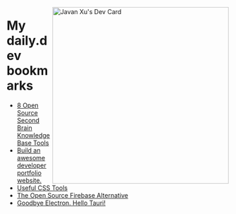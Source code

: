 
<a href="https://app.daily.dev/JavanXU"><img align="right" src="https://api.daily.dev/devcards/e45a150971844cd6959a94bb94e861ea.png?r=quw" width="400" alt="Javan Xu's Dev Card"/></a>

# My daily.dev bookmarks
<!-- daily.dev BOOKMARKS:START -->
- [8 Open Source Second Brain Knowledge Base Tools](https://app.daily.dev/posts/xLwI2d8uB?utm_source=rss&utm_medium=bookmarks&utm_campaign=6ueXw3FRNQzpNtewCDbI6)
- [Build an awesome developer portfolio website.](https://app.daily.dev/posts/boG6GC0u9?utm_source=rss&utm_medium=bookmarks&utm_campaign=6ueXw3FRNQzpNtewCDbI6)
- [Useful CSS Tools](https://app.daily.dev/posts/31peSJrjZ?utm_source=rss&utm_medium=bookmarks&utm_campaign=6ueXw3FRNQzpNtewCDbI6)
- [The Open Source Firebase Alternative](https://app.daily.dev/posts/oovskJnJU?utm_source=rss&utm_medium=bookmarks&utm_campaign=6ueXw3FRNQzpNtewCDbI6)
- [Goodbye Electron. Hello Tauri!](https://app.daily.dev/posts/KmOvLEJ61?utm_source=rss&utm_medium=bookmarks&utm_campaign=6ueXw3FRNQzpNtewCDbI6)
<!-- daily.dev BOOKMARKS:END -->
